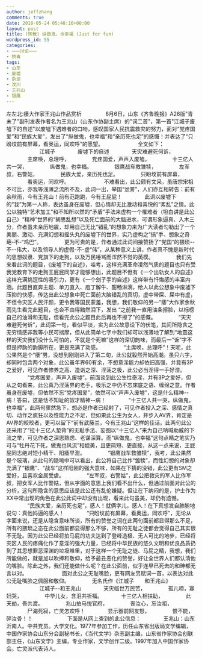 ```yaml
---
author: jeffzhang
comments: true
date: 2010-05-24 05:48:10+00:00
layout: post
title: (转载) 纵做鬼，也幸福 (Just for fun)
wordpress_id: 55
categories:
- ———讨论———
- 愤青
tags:
- 山东
- 废墟
- 杂谈
- 汶川
- 王兆山
- 银鹰
---
```


左左北:痿大作家王兆山作品赏析
 　　
 　　6月6日，山东《齐鲁晚报》A26版"青未了"副刊发表作者名为王兆山（山东作协副主席）的"词二首"，第一首"江城子废墟下的自述"以废墟下遇难者的口吻，感叹国家人民抗震救灾的努力，面对“党疼国爱”和“民族大爱”，发出了“纵做鬼，也幸福”和“亲历死也足”的感慨！并表达了“只盼坟前有屏幕，看奥运，同欢呼”的愿望。
  　　
 　　　　全文如下：
 　　
 　　　　江城子
 　　　　废墟下的自述
 　　　　天灾难避死何诉，
 　　　　主席唤，总理呼，
 　　　　党疼国爱，声声入废墟。
 　　　　十三亿人共一哭，
 　　　　纵做鬼，也幸福。
 　　　　银鹰战车救雏犊，
 　　　　左军叔，右警姑，
 　　　　民族大爱，亲历死也足。
 　　　　只盼坟前有屏幕，
 　　　　看奥运，同欢呼。
 　　
 　　　　不难看出，此公颇有文采，虽唐宗宋祖不可比，亦我等浅薄之流所不及，此词一出，举国“忿詈”，人们亦互相转告：前有余秋雨，今有王兆山！前有范跑跑，今有王屁屁！
  　　　　此词以废墟下的“我”为第一人称，表达虽身在废墟，但心情却无比激动和喜悦的“紊乱”之情。此公以独特“艺术加工”和不知所以然的“矛盾”手法来虚构一个罹难者（坦白讲是此公自己）“精神”世界的“胡思乱想”以及死亡面前的大脑进水，可谓形象逼真、入木三分，作者虽未亲历地震，却用自己无比“错乱”的想象力来为广大读者勾勒出了一个美丽、激动、充满幻想和摇头丸的废墟下的世界，实乃虚构之“搞”手、想象之奇葩-不-“鸡巴”。
  　　　　更为可贵的是，作者通过此词间接赞扬了“党国”的猥琐--不--伟大，以及领导人的虚假-不-虚“伟”，从某种意义上讲，作者真不愧是新时代的思想奴隶、党旗下的走狗，以及万民唾骂而浑然不觉的英模。
  　　　　我们先来看此词的题目，《废墟下的自述》，哇考，这样充满革命凌然气质的题目也只有受我党教育下的走狗王屁屁同学才能够想出，此题目不但有《一个出轨女人的自述》这样充满挑逗性的吸引力，更有《一个刽子手的自述》这样带有忏悔感的丰富内涵。此题目直奔主题、单刀直入、庖丁解牛、酣畅淋漓，给人以此公想象中废墟下压抑的快感，传达出此公想象中死亡面前大脑错乱的真切，虚中带屎、屎中有虚，不但令灾区人民汗颜，更令我等国民蒙羞，我想，我们敬仰的另一“痿”大作家余秋雨先生看完此题目，也会不由得黯然泪下，发出 “之前我一直用油条擦脸，以标榜自己的油滑和无耻，但看完此公之题目此后再也不擦了”的感慨。
 　　　　“天灾难避死何诉”，此词第一句，看似平淡，实为此公故意设下的伏笔，其间所隐含之无穷情感非我等小民可揣摩，但从此简单七字中我们却可以浅薄地了解到“地震这样的天灾我们没什么可怕的，不就是个死嘛”这样的深切韵味，而最后一“诉”字不但是押韵的韵脚所在，更是充满了动感。
  　　　　“主席唤，总理呼”！天呢，此公果然是个“痿”男，没想到刚刚进入了第二句，此公就毅然开始高潮。虽只六字，却同时包含两个对象，此公虽年界60有余，不想意淫能力却依旧高强，并竟有3P之爱好，可见作者修养之高、造诣之深、淫荡之极，此公必当淫得一手好湿。
  　　　　“党疼国爱，声声入废墟”，前面谈到此公生性奇淫，并有3P之爱好，但从之句看来，此公真乃淫荡界的老手，极乐之中仍不忘床底之语、缠绵之意。作者虽身在废墟，但依然不忘“党疼国爱”，依然可以“声声入废墟”，这是什么精神--病！答曰，这是恬不知耻的奴才精神--病！
  　　　　“十三亿人共一哭，纵做鬼，也幸福”，此两句骤然急下，想必是作者已经射了，可见作者投入之深、感情之真切、动作之疯狂以及性能力之不足，但如果此公生为女人，并步入AV界，肯定是AV界的皎皎者，更可以留下“前有武藤兰，今有王兆山”这样的佳话。此两句此公还采用了“拉十三亿人垫背”的无耻手法、妄图以“十三亿人”来为自己呐喊助威的下流之举，可见作者之深思熟虑、老谋深算。而“纵做鬼，也幸福”这句点睛之笔实乃可与“牡丹花下死，做鬼也风流”相媲美，且更简短、更直接，从这一点来说，王屁屁同志绝对短小精干、阳痿早泄。
  　　　　“银鹰战车救雏犊”，我考，此公果然是个玻璃，从此句的隐喻中可以看出，此公将自己比作“雏犊”，而性幻想的对象却充满了“银鹰”、“战车”这样阳刚的强大意味，如果在下猜的没错，此公更有SM之爱好，且喜欢金属受虐。
  　　　　“左军叔，右警姑”，此公把救灾的军人比作军叔，把女军人比作警姑，但从字面的意思上我们看不出什么，但通过前面对此公的分析，这句所隐含的意思应该是此公还有乱伦嫌疑。但让在下纳闷的是，护士作为XX中常出现的角色在此公此词中却没有出现，看来此句虽美，却仍有遗憾。
  　　　　“民族大爱，亲历死也足”，感人！就俩字儿，感人！在下真想发自肺腑地说句：真他妈逼的感人！
 　　　　“只盼坟前有屏幕，看奥运，同欢呼”，无论从字面来说，还是从隐含意味所谈，所有的赞誉之词在此两句面前都显得那么不足，所有的猥琐之态在此公面前都显得那么不够，所有的无耻之徒都会觉得自己其实很不无耻。因为此公已经将拍马屁的功夫达到了登峰造极、无人可比的地步，已经将灾区人民的疼痛化作了意淫的强大力量，已经将中华民族的悠久文明和优良品质扔到了其思想罪恶深渊的垃圾堆里，对于这样一个无耻之徒、马屁之精，我想，我们所能做的，就是加以吹捧和敬仰，给予最丑恶化的赞誉，好让全世界人们都认清他的嘴脸。除此之外，我们还能做什么呢？在此公面前，似乎连早已死去的和珅都无言以对。
  　　
 　　　　面对此公之无耻嘴脸，更有网友另赋词一首，以表达对此公无耻嘴脸之佩服和敬仰。
 　　　　无名氏作《江城子　　和王兆山》
 　　
 　　　　江城子--和王兆山
 　　　　天灾临世万民苦，
 　　　　孤儿啼，寡妇哭，
 　　　　中华儿女，含泪共祈福。
 　　　 十三亿人相扶助，
 　　　　此天劫，吾共渡。
 　　　　兆山拍马悦官府，
 　　　　丧汝心，忘汝祖，
 　　　　尸海死寂，亡灵怎欢呼！
 　　　　显示器前网友怒，
 　　　　恨不能，碎汝骨！！
 　　
 　　　　下面是从网上查到的此公信息：
 　　　　王兆山：山东沂南人。中共党员。大学文化。1977年参加工作，历任山东省出版局文学编辑，中国作家协会山东分会副秘书长，《当代文学》杂志副主编，山东省作家协会创联部主任，《山东文学》主编，专业作家，文学创作二级。1997年加入中国作家协会。亡灵派代表诗人。

